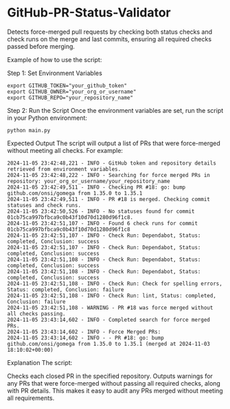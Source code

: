 # GitHub-PR-Status-Validator
Detects force-merged pull requests by checking both status checks and check runs on the merge and last commits, ensuring all required checks passed before merging.

Example of how to use the script:

Step 1: Set Environment Variables

```
export GITHUB_TOKEN="your_github_token"
export GITHUB_OWNER="your_org_or_username"
export GITHUB_REPO="your_repository_name"
```

Step 2: Run the Script
Once the environment variables are set, run the script in your Python environment:
```
python main.py
```

Expected Output
The script will output a list of PRs that were force-merged without meeting all checks. For example:
```
2024-11-05 23:42:48,221 - INFO - GitHub token and repository details retrieved from environment variables.
2024-11-05 23:42:48,222 - INFO - Searching for force merged PRs in repository: your_org_or_username/your_repository_name
2024-11-05 23:42:49,511 - INFO - Checking PR #18: go: bump github.com/onsi/gomega from 1.35.0 to 1.35.1
2024-11-05 23:42:49,511 - INFO - PR #18 is merged. Checking commit statuses and check runs.
2024-11-05 23:42:50,526 - INFO - No statuses found for commit 01cb75ca997bfbca9c0b43f10d70d1280d96f1c8.
2024-11-05 23:42:51,107 - INFO - Found 6 check runs for commit 01cb75ca997bfbca9c0b43f10d70d1280d96f1c8
2024-11-05 23:42:51,107 - INFO - Check Run: Dependabot, Status: completed, Conclusion: success
2024-11-05 23:42:51,107 - INFO - Check Run: Dependabot, Status: completed, Conclusion: success
2024-11-05 23:42:51,108 - INFO - Check Run: Dependabot, Status: completed, Conclusion: success
2024-11-05 23:42:51,108 - INFO - Check Run: Dependabot, Status: completed, Conclusion: success
2024-11-05 23:42:51,108 - INFO - Check Run: Check for spelling errors, Status: completed, Conclusion: failure
2024-11-05 23:42:51,108 - INFO - Check Run: lint, Status: completed, Conclusion: failure
2024-11-05 23:42:51,108 - WARNING - PR #18 was force merged without all checks passing.
2024-11-05 23:43:14,602 - INFO - Completed search for force merged PRs.
2024-11-05 23:43:14,602 - INFO - Force Merged PRs:
2024-11-05 23:43:14,602 - INFO - - PR #18: go: bump github.com/onsi/gomega from 1.35.0 to 1.35.1 (merged at 2024-11-03 18:10:02+00:00)
```

Explanation
The script:

Checks each closed PR in the specified repository.
Outputs warnings for any PRs that were force-merged without passing all required checks, along with PR details.
This makes it easy to audit any PRs merged without meeting all requirements.
